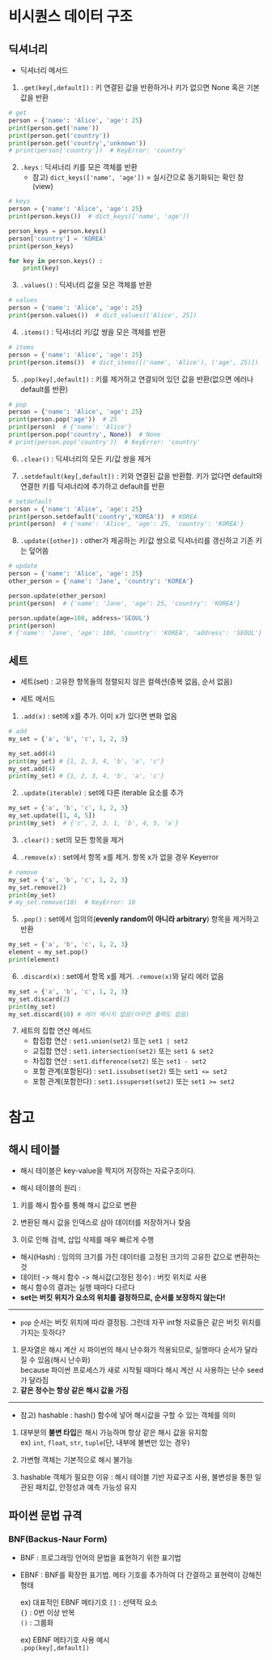 # 비시퀀스 데이터 구조

## 딕셔너리

- 딕셔너리 메서드
1. `.get(key[,default])` : 키 연결된 값을 반환하거나 키가 없으면 None 혹은 기본값을 반환

```python
# get
person = {'name': 'Alice', 'age': 25}
print(person.get('name'))
print(person.get('country'))
print(person.get('country','unknown'))
# print(person['country'])  # KeyError: 'country'
```
2. `.keys` : 딕셔너리 키를 모은 객체를 반환
    - 참고) `dict_keys(['name', 'age'])` = 실시간으로 동기화되는 확인 창(view)
```python
# keys
person = {'name': 'Alice', 'age': 25}
print(person.keys())  # dict_keys(['name', 'age'])

person_keys = person.keys()
person['country'] = 'KOREA'
print(person_keys)

for key in person.keys() :
    print(key)
```

3. `.values()` : 딕셔너리 값을 모은 객체를 반환
```python
# values
person = {'name': 'Alice', 'age': 25}
print(person.values())  # dict_values(['Alice', 25])
```

4. `.items()` : 딕셔너리 키/값 쌍을 모은 객체를 반환
```python
# items
person = {'name': 'Alice', 'age': 25}
print(person.items())  # dict_items([('name', 'Alice'), ('age', 25)])
```

5. `.pop(key[,default])` : 키를 제거하고 연결되어 있던 값을 반환(없으면 에러나 default를 반환)
```python
# pop
person = {'name': 'Alice', 'age': 25}
print(person.pop('age'))  # 25
print(person)  # {'name': 'Alice'}
print(person.pop('country', None))  # None
# print(person.pop('country'))  # KeyError: 'country'
```

6. `.clear()` : 딕셔너리의 모든 키/값 쌍을 제거

7. `.setdefault(key[,default])` : 키와 연결된 값을 반환함. 키가 없다면 default와 연결한 키를 딕셔너리에 추가하고 default를 반환
```python
# setdefault
person = {'name': 'Alice', 'age': 25}
print(person.setdefault('country','KOREA'))  # KOREA
print(person)  # {'name': 'Alice', 'age': 25, 'country': 'KOREA'}
```

8. `.update([other])` : other가 제공하는 키/값 쌍으로 딕셔너리를 갱신하고 기존 키는 덮어씀
```python
# update
person = {'name': 'Alice', 'age': 25}
other_person = {'name': 'Jane', 'country': 'KOREA'}

person.update(other_person)
print(person)  # {'name': 'Jane', 'age': 25, 'country': 'KOREA'}

person.update(age=100, address='SEOUL')
print(person) 
# {'name': 'Jane', 'age': 100, 'country': 'KOREA', 'address': 'SEOUL'}
```

## 세트
- 세트(set) : 고유한 항목들의 정렬되지 않은 컬렉션(중복 없음, 순서 없음)

- 세트 메서드
1. `.add(x)` : set에 x를 추가. 이미 x가 있다면 변화 없음
```python
# add
my_set = {'a', 'b', 'c', 1, 2, 3}

my_set.add(4)
print(my_set) # {1, 2, 3, 4, 'b', 'a', 'c'}
my_set.add(4)
print(my_set) # {1, 2, 3, 4, 'b', 'a', 'c'}
```
2. `.update(iterable)` : set에 다른 iterable 요소를 추가
```python
my_set = {'a', 'b', 'c', 1, 2, 3}
my_set.update([1, 4, 5])
print(my_set)  # {'c', 2, 3, 1, 'b', 4, 5, 'a'}
```
3. `.clear()` : set의 모든 항목을 제거

4. `.remove(x)` : set에서 항목 x를 제거. 항목 x가 없을 경우 Keyerror
```python
# remove
my_set = {'a', 'b', 'c', 1, 2, 3}
my_set.remove(2)
print(my_set)
# my_set.remove(10)  # KeyError: 10
```
5. `.pop()` : set에서 임의의(**evenly random이 아니라 arbitrary**) 항목을 제거하고 반환
```python
my_set = {'a', 'b', 'c', 1, 2, 3}
element = my_set.pop()
print(element)
```
6. `.discard(x)` : set에서 항목 x를 제거. `.remove(x)`와 달리 에러 없음
```python
my_set = {'a', 'b', 'c', 1, 2, 3}
my_set.discard(2)
print(my_set)
my_set.discard(10) # 에러 메시지 없음(아무런 출력도 없음)
```
7. 세트의 집합 연산 메서드   
    - 합집합 연산 : `set1.union(set2)` 또는 `set1 | set2` 
    - 교집합 연산 : `set1.intersection(set2)` 또는 `set1 & set2` 
    - 차집합 연산 : `set1.difference(set2)` 또는 `set1 - set2`
    - 포함 관계(포함된다) : `set1.issubset(set2)` 또는 `set1 <= set2`
    - 포함 관계(포함한다) : `set1.issuperset(set2)` 또는 `set1 >= set2`

# 참고

## 해시 테이블
- 해시 테이블은 key-value을 짝지어 저장하는 자료구조이다.

- 해시 테이블의 원리 :
1. 키를 해시 함수를 통해 해시 값으로 변환

2. 변환된 해시 값을 인덱스로 삼아 데이터를 저장하거나 찾음

3. 이로 인해 검색, 삽입 삭제를 매우 빠르게 수행

- 해시(Hash) : 임의의 크기를 가진 데이터를 고정된 크기의 고유한 값으로 변환하는 것   
- 데이터 -> 해시 함수 -> 해시값(고정된 정수) : 버킷 위치로 사용
- 해시 함수의 결과는 실행 때마다 다르다
- **set는 버킷 위치가 요소의 위치를 결정하므로, 순서를 보장하지 않는다!**
---

- `pop` 순서는 버킷 위치에 따라 결정됨. 그런데 자꾸 int형 자료들은 같은 버킷 위치를 가지는 듯하다?
1. 문자열은 해시 계산 시 파이썬의 해시 난수화가 적용되므로, 실행마다 순서가 달라질 수 있음(해시 난수화)   
because 파이썬 프로세스가 새로 시작될 때마다 해시 계산 시 사용하는 난수 seed가 달라짐
2. **같은 정수는 항상 같은 해시 값을 가짐**

---
- 참고) hashable : hash() 함수에 넣어 해시값을 구할 수 있는 객체를 의미   
1. 대부분의 **불변 타입**은 해시 가능하며 항상 같은 해시 값을 유지함   
ex) `int`, `float`, `str`, `tuple`(단, 내부에 불변만 있는 경우)

2. 가변형 객체는 기본적으로 해시 불가능

3. hashable 객체가 필요한 이유 : 해시 테이블 기반 자료구조 사용, 불변성을 통한 일관된 패치값,
안정성과 예측 가능성 유지

## 파이썬 문법 규격

### BNF(Backus-Naur Form)

- BNF : 프로그래밍 언어의 문법을 표현하기 위한 표기법
- EBNF : BNF를 확장한 표기법. 메타 기호를 추가하여 더 간결하고 표현력이 강해진 형태   

    ex) 대표적인 EBNF 메타기호 
    `[]` : 선택적 요소   
    `{}` : 0번 이상 반복   
    `()` : 그룹화   

    ex) EBNF 메타기호 사용 예시   
    `.pop(key[,default])`

